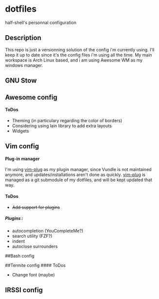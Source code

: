 # dotfiles
half-shell's personnal configuration

## Description
This repo is just a versionning solution of the config i'm currently using. I'll keep it
up to date since it's the config files i'm using all the time. My main workspace is Arch Linux based, and i am using Awesome WM as my windows manager.

## GNU Stow

## Awesome config
#### ToDos
* Theming (in particulary regarding the color of borders)
* Considering using lain library to add extra layouts
* Widgets

## Vim config

#### Plug-in manager
I'm using [vim-plug] as my plugin manager, since Vundle is not maintained anymore, and updates/installations aren't done as quickly.
[vim-plug] is managed as a git submodule of my dotfiles, and  will be kept updated that way.
#### ToDos
* ~~Add support for plugins~~

##### Plugins :
* autocompletion (YouCompleteMe?)
* search utility (FZF?)
* indent
* autoclose surrounders

##Bash config

##Termite config
#### ToDos
* Change font (maybe)

## IRSSI config

[vim-plug]: https://github.com/junegunn/vim-plug
